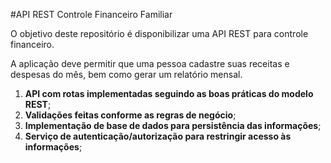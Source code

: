 #API REST Controle Financeiro Familiar

O objetivo deste repositório é disponibilizar uma API REST para controle financeiro.

A aplicação deve permitir que uma pessoa cadastre suas receitas e despesas do mês, bem como gerar um relatório mensal.

1. **API com rotas implementadas seguindo as boas práticas do modelo REST**;
2. **Validações feitas conforme as regras de negócio**;
3. **Implementação de base de dados para persistência das informações**;
4. **Serviço de autenticação/autorização para restringir acesso às informações**;
